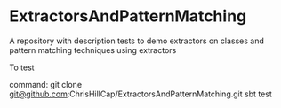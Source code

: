 # ExtractorsAndPatternMatching
A repository with description tests to demo extractors on classes and pattern matching techniques using extractors

To test

command:
git clone git@github.com:ChrisHillCap/ExtractorsAndPatternMatching.git
sbt test
